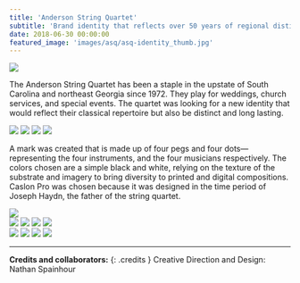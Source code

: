 ```yaml
---
title: 'Anderson String Quartet'
subtitle: 'Brand identity that reflects over 50 years of regional distinction.'
date: 2018-06-30 00:00:00
featured_image: 'images/asq/asq-identity_thumb.jpg'
---
```


![](images/asq/asq-identity_1.jpg)

The Anderson String Quartet has been a staple in the upstate of South Carolina and northeast Georgia since 1972. They play for weddings, church services, and special events. The quartet was looking for a new identity that would reflect their classical repertoire
but also be distinct and long lasting.

<div class="gallery" data-columns="2">
	<img src="images/asq/ASQ-primary-logomark.jpg">
	<img src="images/asq/ASQ-Pattern.png">
	<img src="images/asq/ASQ-Colors.png">
	<img src="images/asq/ASQ-Caslon-Specimen.png">
</div>


A mark was created that is made up of four pegs and four dots—representing the four instruments, and the four musicians
respectively. The colors chosen are a simple black and white, relying on the texture of the substrate and imagery to bring diversity to printed and digital compositions. Caslon Pro was chosen because it was designed in the time period of Joseph Haydn, the father of the string quartet.

<img src="/images/asq/asq-identity_2.jpg">

<div class="gallery" data-columns="1">
	<img src="images/asq/asq-identity_3_a.jpg">
	<img src="images/asq/asq-identity_3_b.jpg">
	<img src="images/asq/asq-identity_3_c.jpg">
	<img src="images/asq/asq-identity_3_d.jpg">
</div>

<div class="gallery" data-columns="2">
	<img src="images/asq/asq-identity_4.jpg">
	<img src="images/asq/asq-identity_5.jpg">
	<img src="images/asq/asq-identity_6.jpg">
	<img src="images/asq/asq-identity_7.jpg">
</div>

---

**Credits and collaborators:**
{: .credits }
Creative Direction and Design: Nathan Spainhour
